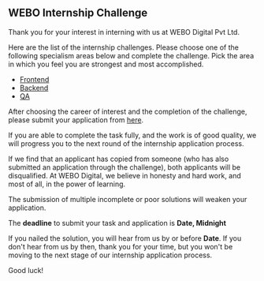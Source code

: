 ## WEBO Internship Challenge 

Thank you for your interest in interning with us at WEBO Digital Pvt Ltd. 

Here are the list of the internship challenges. Please choose one of the following specialism areas below and complete the challenge. Pick the area in which you feel you are strongest and most accomplished.

* [Frontend](https://github.com/nirazanbasnet/internship-challenges/tree/main/frontend)
* [Backend](https://github.com/nirazanbasnet/internship-challenges/tree/main/frontend)
* [QA](https://github.com/nirazanbasnet/internship-challenges/tree/main/frontend)

After choosing the career of interest and the completion of the challenge, please submit your application from [here](https://share.hsforms.com/1gGjzh_c2Q-uvJLbyNi6XwA4al8l). 

If you are able to complete the task fully, and the work is of good quality, we will progress you to the next round of the internship application process.

If we find that an applicant has copied from someone (who has also submitted an application through the challenge), both applicants will be disqualified. At WEBO Digital, we believe in honesty and hard work, and most of all, in the power of learning.

The submission of multiple incomplete or poor solutions will weaken your application.

The **deadline** to submit your task and application is **Date, Midnight** 

If you nailed the solution, you will hear from us by or before **Date**. If you don't hear from us by then, thank you for your time, but you won't be moving to the next stage of our internship application process. 

Good luck!